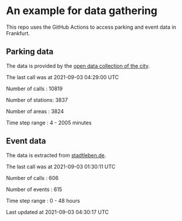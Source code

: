 # An example for data gathering

This repo uses the GitHub Actions to access parking and event data in Frankfurt.

## Parking data
The data is provided by the [open data collection of the city](https://www.offenedaten.frankfurt.de/).

The last call was at 2021-09-03 04:29:00 UTC

Number of calls   : 10819

Number of stations:  3837

Number of areas   :  3824

Time step range   :     4 -  2005 minutes


## Event data
The data is extracted from [stadtleben.de](https://stadtleben.de/frankfurt/).

The last call was at 2021-09-03 01:30:11 UTC

Number of calls   : 606

Number of events  : 615

Time step range   :   0 -  48 hours


Last updated at 2021-09-03 04:30:17 UTC
